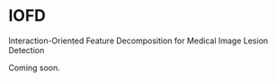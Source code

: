 # IOFD
Interaction-Oriented Feature Decomposition for Medical Image Lesion Detection


Coming soon.
